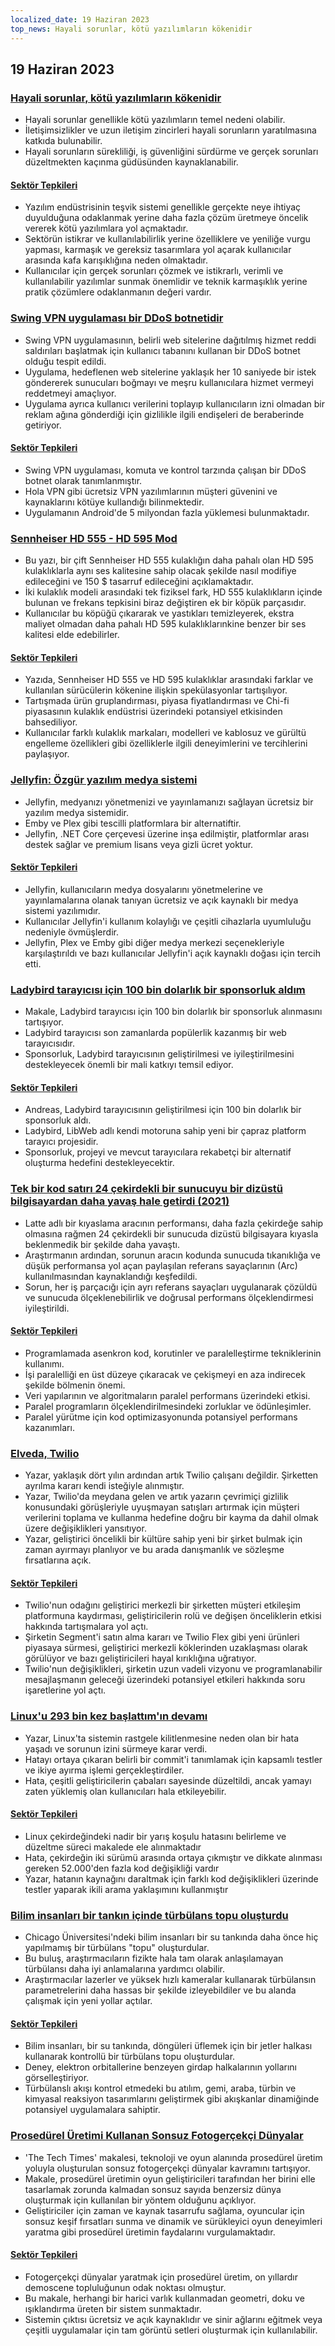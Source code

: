 ```yaml
---
localized_date: 19 Haziran 2023
top_news: Hayali sorunlar, kötü yazılımların kökenidir
---
```


## 19 Haziran 2023

### [Hayali sorunlar, kötü yazılımların kökenidir](https://cerebralab.com/Imaginary_Problems_Are_the_Root_of_Bad_Software)

- Hayali sorunlar genellikle kötü yazılımların temel nedeni olabilir.
- İletişimsizlikler ve uzun iletişim zincirleri hayali sorunların yaratılmasına katkıda bulunabilir.
- Hayali sorunların sürekliliği, iş güvenliğini sürdürme ve gerçek sorunları düzeltmekten kaçınma güdüsünden kaynaklanabilir.

#### [Sektör Tepkileri](http://news.ycombinator.com/item?id=36380711)

- Yazılım endüstrisinin teşvik sistemi genellikle gerçekte neye ihtiyaç duyulduğuna odaklanmak yerine daha fazla çözüm üretmeye öncelik vererek kötü yazılımlara yol açmaktadır.
- Sektörün istikrar ve kullanılabilirlik yerine özelliklere ve yeniliğe vurgu yapması, karmaşık ve gereksiz tasarımlara yol açarak kullanıcılar arasında kafa karışıklığına neden olmaktadır.
- Kullanıcılar için gerçek sorunları çözmek ve istikrarlı, verimli ve kullanılabilir yazılımlar sunmak önemlidir ve teknik karmaşıklık yerine pratik çözümlere odaklanmanın değeri vardır.

### [Swing VPN uygulaması bir DDoS botnetidir](https://lecromee.github.io/posts/swing_vpn_ddosing_sites/)

- Swing VPN uygulamasının, belirli web sitelerine dağıtılmış hizmet reddi saldırıları başlatmak için kullanıcı tabanını kullanan bir DDoS botnet olduğu tespit edildi.
- Uygulama, hedeflenen web sitelerine yaklaşık her 10 saniyede bir istek göndererek sunucuları boğmayı ve meşru kullanıcılara hizmet vermeyi reddetmeyi amaçlıyor.
- Uygulama ayrıca kullanıcı verilerini toplayıp kullanıcıların izni olmadan bir reklam ağına gönderdiği için gizlilikle ilgili endişeleri de beraberinde getiriyor.

#### [Sektör Tepkileri](http://news.ycombinator.com/item?id=36382700)

- Swing VPN uygulaması, komuta ve kontrol tarzında çalışan bir DDoS botnet olarak tanımlanmıştır.
- Hola VPN gibi ücretsiz VPN yazılımlarının müşteri güvenini ve kaynaklarını kötüye kullandığı bilinmektedir.
- Uygulamanın Android'de 5 milyondan fazla yüklemesi bulunmaktadır.

### [Sennheiser HD 555 - HD 595 Mod](http://mikebeauchamp.com/misc/sennheiser-hd-555-to-hd-595-mod/)

- Bu yazı, bir çift Sennheiser HD 555 kulaklığın daha pahalı olan HD 595 kulaklıklarla aynı ses kalitesine sahip olacak şekilde nasıl modifiye edileceğini ve 150 $ tasarruf edileceğini açıklamaktadır.
- İki kulaklık modeli arasındaki tek fiziksel fark, HD 555 kulaklıkların içinde bulunan ve frekans tepkisini biraz değiştiren ek bir köpük parçasıdır.
- Kullanıcılar bu köpüğü çıkararak ve yastıkları temizleyerek, ekstra maliyet olmadan daha pahalı HD 595 kulaklıklarınkine benzer bir ses kalitesi elde edebilirler.

#### [Sektör Tepkileri](http://news.ycombinator.com/item?id=36377875)

- Yazıda, Sennheiser HD 555 ve HD 595 kulaklıklar arasındaki farklar ve kullanılan sürücülerin kökenine ilişkin spekülasyonlar tartışılıyor.
- Tartışmada ürün gruplandırması, piyasa fiyatlandırması ve Chi-fi piyasasının kulaklık endüstrisi üzerindeki potansiyel etkisinden bahsediliyor.
- Kullanıcılar farklı kulaklık markaları, modelleri ve kablosuz ve gürültü engelleme özellikleri gibi özelliklerle ilgili deneyimlerini ve tercihlerini paylaşıyor.

### [Jellyfin: Özgür yazılım medya sistemi](https://github.com/jellyfin/jellyfin)

- Jellyfin, medyanızı yönetmenizi ve yayınlamanızı sağlayan ücretsiz bir yazılım medya sistemidir.
- Emby ve Plex gibi tescilli platformlara bir alternatiftir.
- Jellyfin, .NET Core çerçevesi üzerine inşa edilmiştir, platformlar arası destek sağlar ve premium lisans veya gizli ücret yoktur.

#### [Sektör Tepkileri](http://news.ycombinator.com/item?id=36378689)

- Jellyfin, kullanıcıların medya dosyalarını yönetmelerine ve yayınlamalarına olanak tanıyan ücretsiz ve açık kaynaklı bir medya sistemi yazılımıdır.
- Kullanıcılar Jellyfin'i kullanım kolaylığı ve çeşitli cihazlarla uyumluluğu nedeniyle övmüşlerdir.
- Jellyfin, Plex ve Emby gibi diğer medya merkezi seçenekleriyle karşılaştırıldı ve bazı kullanıcılar Jellyfin'i açık kaynaklı doğası için tercih etti.

### [Ladybird tarayıcısı için 100 bin dolarlık bir sponsorluk aldım](https://twitter.com/awesomekling/status/1670298370550779905)

- Makale, Ladybird tarayıcısı için 100 bin dolarlık bir sponsorluk alınmasını tartışıyor.
- Ladybird tarayıcısı son zamanlarda popülerlik kazanmış bir web tarayıcısıdır.
- Sponsorluk, Ladybird tarayıcısının geliştirilmesi ve iyileştirilmesini destekleyecek önemli bir mali katkıyı temsil ediyor.

#### [Sektör Tepkileri](http://news.ycombinator.com/item?id=36377805)

- Andreas, Ladybird tarayıcısının geliştirilmesi için 100 bin dolarlık bir sponsorluk aldı.
- Ladybird, LibWeb adlı kendi motoruna sahip yeni bir çapraz platform tarayıcı projesidir.
- Sponsorluk, projeyi ve mevcut tarayıcılara rekabetçi bir alternatif oluşturma hedefini destekleyecektir.

### [Tek bir kod satırı 24 çekirdekli bir sunucuyu bir dizüstü bilgisayardan daha yavaş hale getirdi (2021)](https://pkolaczk.github.io/server-slower-than-a-laptop/)

- Latte adlı bir kıyaslama aracının performansı, daha fazla çekirdeğe sahip olmasına rağmen 24 çekirdekli bir sunucuda dizüstü bilgisayara kıyasla beklenmedik bir şekilde daha yavaştı.
- Araştırmanın ardından, sorunun aracın kodunda sunucuda tıkanıklığa ve düşük performansa yol açan paylaşılan referans sayaçlarının (Arc) kullanılmasından kaynaklandığı keşfedildi.
- Sorun, her iş parçacığı için ayrı referans sayaçları uygulanarak çözüldü ve sunucuda ölçeklenebilirlik ve doğrusal performans ölçeklendirmesi iyileştirildi.

#### [Sektör Tepkileri](http://news.ycombinator.com/item?id=36376669)

- Programlamada asenkron kod, korutinler ve paralelleştirme tekniklerinin kullanımı.
- İşi paralelliği en üst düzeye çıkaracak ve çekişmeyi en aza indirecek şekilde bölmenin önemi.
- Veri yapılarının ve algoritmaların paralel performans üzerindeki etkisi.
- Paralel programların ölçeklendirilmesindeki zorluklar ve ödünleşimler.
- Paralel yürütme için kod optimizasyonunda potansiyel performans kazanımları.

### [Elveda, Twilio](https://blog.miguelgrinberg.com/post/goodbye-twilio)

- Yazar, yaklaşık dört yılın ardından artık Twilio çalışanı değildir. Şirketten ayrılma kararı kendi isteğiyle alınmıştır.
- Yazar, Twilio'da meydana gelen ve artık yazarın çevrimiçi gizlilik konusundaki görüşleriyle uyuşmayan satışları artırmak için müşteri verilerini toplama ve kullanma hedefine doğru bir kayma da dahil olmak üzere değişiklikleri yansıtıyor.
- Yazar, geliştirici öncelikli bir kültüre sahip yeni bir şirket bulmak için zaman ayırmayı planlıyor ve bu arada danışmanlık ve sözleşme fırsatlarına açık.

#### [Sektör Tepkileri](http://news.ycombinator.com/item?id=36382361)

- Twilio'nun odağını geliştirici merkezli bir şirketten müşteri etkileşim platformuna kaydırması, geliştiricilerin rolü ve değişen önceliklerin etkisi hakkında tartışmalara yol açtı.
- Şirketin Segment'i satın alma kararı ve Twilio Flex gibi yeni ürünleri piyasaya sürmesi, geliştirici merkezli köklerinden uzaklaşması olarak görülüyor ve bazı geliştiricileri hayal kırıklığına uğratıyor.
- Twilio'nun değişiklikleri, şirketin uzun vadeli vizyonu ve programlanabilir mesajlaşmanın geleceği üzerindeki potansiyel etkileri hakkında soru işaretlerine yol açtı.

### [Linux'u 293 bin kez başlattım'ın devamı](https://rwmj.wordpress.com/2023/06/18/follow-up-to-i-booted-linux-292612-times/)

- Yazar, Linux'ta sistemin rastgele kilitlenmesine neden olan bir hata yaşadı ve sorunun izini sürmeye karar verdi.
- Hatayı ortaya çıkaran belirli bir commit'i tanımlamak için kapsamlı testler ve ikiye ayırma işlemi gerçekleştirdiler.
- Hata, çeşitli geliştiricilerin çabaları sayesinde düzeltildi, ancak yamayı zaten yüklemiş olan kullanıcıları hala etkileyebilir.

#### [Sektör Tepkileri](http://news.ycombinator.com/item?id=36379615)

- Linux çekirdeğindeki nadir bir yarış koşulu hatasını belirleme ve düzeltme süreci makalede ele alınmaktadır
- Hata, çekirdeğin iki sürümü arasında ortaya çıkmıştır ve dikkate alınması gereken 52.000'den fazla kod değişikliği vardır
- Yazar, hatanın kaynağını daraltmak için farklı kod değişiklikleri üzerinde testler yaparak ikili arama yaklaşımını kullanmıştır

### [Bilim insanları bir tankın içinde türbülans topu oluşturdu](https://news.uchicago.edu/story/tempest-teacup-uchicago-physicists-make-breakthrough-creating-turbulence)

- Chicago Üniversitesi'ndeki bilim insanları bir su tankında daha önce hiç yapılmamış bir türbülans "topu" oluşturdular.
- Bu buluş, araştırmacıların fizikte hala tam olarak anlaşılamayan türbülansı daha iyi anlamalarına yardımcı olabilir.
- Araştırmacılar lazerler ve yüksek hızlı kameralar kullanarak türbülansın parametrelerini daha hassas bir şekilde izleyebildiler ve bu alanda çalışmak için yeni yollar açtılar.

#### [Sektör Tepkileri](http://news.ycombinator.com/item?id=36376875)

- Bilim insanları, bir su tankında, döngüleri üflemek için bir jetler halkası kullanarak kontrollü bir türbülans topu oluşturdular.
- Deney, elektron orbitallerine benzeyen girdap halkalarının yollarını görselleştiriyor.
- Türbülanslı akışı kontrol etmedeki bu atılım, gemi, araba, türbin ve kimyasal reaksiyon tasarımlarını geliştirmek gibi akışkanlar dinamiğinde potansiyel uygulamalara sahiptir.

### [Prosedürel Üretimi Kullanan Sonsuz Fotogerçekçi Dünyalar](https://arxiv.org/abs/2306.09310)

- 'The Tech Times' makalesi, teknoloji ve oyun alanında prosedürel üretim yoluyla oluşturulan sonsuz fotogerçekçi dünyalar kavramını tartışıyor.
- Makale, prosedürel üretimin oyun geliştiricileri tarafından her birini elle tasarlamak zorunda kalmadan sonsuz sayıda benzersiz dünya oluşturmak için kullanılan bir yöntem olduğunu açıklıyor.
- Geliştiriciler için zaman ve kaynak tasarrufu sağlama, oyuncular için sonsuz keşif fırsatları sunma ve dinamik ve sürükleyici oyun deneyimleri yaratma gibi prosedürel üretimin faydalarını vurgulamaktadır.

#### [Sektör Tepkileri](http://news.ycombinator.com/item?id=36376071)

- Fotogerçekçi dünyalar yaratmak için prosedürel üretim, on yıllardır demoscene topluluğunun odak noktası olmuştur.
- Bu makale, herhangi bir harici varlık kullanmadan geometri, doku ve ışıklandırma üreten bir sistem sunmaktadır.
- Sistemin çıktısı ücretsiz ve açık kaynaklıdır ve sinir ağlarını eğitmek veya çeşitli uygulamalar için tam görüntü setleri oluşturmak için kullanılabilir.
